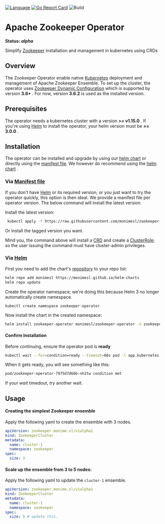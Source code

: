 [![Language](https://img.shields.io/badge/Language-Go-blue)](https://golang.org/)
[![Go Report Card](https://goreportcard.com/badge/github.com/monimesl/zookeeper-operator)](https://goreportcard.com/report/github.com/monimesl/zookeeper-operator)
![Build](https://github.com/monimesl/zookeeper-operator/workflows/Build/badge.svg)

# Apache Zookeeper Operator

**Status: *alpha***

Simplify [Zookeeper](https://zookeeper.apache.org/) installation and management in kubernetes using CRDs

## Overview

The Zookeeper Operator enable native [Kubernetes](https://kubernetes.io/) deployment and management of Apache Zookeeper
Ensemble. To set up the cluster, the operator
uses [Zookeeper Dynamic Configuration](https://zookeeper.apache.org/doc/current/zookeeperReconfig.html) which is
supported by version __3.6+__ . For now, version __3.6.2__ is used as the installed version.

## Prerequisites

The operator needs a kubernetes cluster with a version __>= v1.15.0__ . If you're using [Helm](https://helm.sh/) to
install the operator, your helm version must be __>= 3.0.0__ .

## Installation

The operator can be installed and upgrade by using
our [helm chart](https://github.com/monimesl/zookeeper-operator/tree/main/deployments/charts)
or directly using
the [manifest file](https://github.com/monimesl/zookeeper-operator/blob/main/deployments/operator-manifest.yaml). We
however do recommend using
the [helm chart](https://github.com/monimesl/zookeeper-operator/tree/main/deployments/charts)
.

### Via [Manifest file](https://github.com/monimesl/zookeeper-operator/blob/main/deployments/operator-manifest.yaml)

If you don't have [Helm](https://helm.sh/) or its required version, or you just want to try the operator quickly, this
option is then ideal. We provide a manifest file per operator version. The below command will install the latest version.

Install the latest version:

```bash
 kubectl apply -f https://raw.githubusercontent.com/monimesl/zookeeper-operator/main/deployments/operator-manifest.yaml
```
Or install the tagged version you want.

Mind you, the command above will install
a [CRD](https://kubernetes.io/docs/concepts/extend-kubernetes/api-extension/custom-resources/)
and create a [ClusterRole](https://kubernetes.io/docs/concepts/extend-kubernetes/api-extension/custom-resources/); so
the user issuing the command must have cluster-admin privileges.

### Via [Helm](https://helm.sh/)

First you need to add the chart's [repository](https://monimesl.github.io/helm-charts/) to your repo list:

```bash
helm repo add monimesl https://monimesl.github.io/helm-charts
helm repo update
```

Create the operator namespace; we're doing this because Helm 3 no longer automatically create namespace.

```bash
kubectl create namespace zookeeper-operator
```

Now install the chart in the created namespace:

```bash
helm install zookeeper-operator monimesl/zookeeper-operator -n zookeeper-operator
```

#### Confirm Installation

Before continuing, ensure the operator pod is __ready__

```bash
kubectl wait --for=condition=ready --timeout=60s pod -l app.kubernetes.io/name=zookeeper-operator -n zookeeper-operator
```

When it gets ready, you will see something like this:

```bash
pod/zookeeper-operator-7975d7d66b-nh2tw condition met
```

If your _wait_ timedout, try another wait.

## Usage

#### Creating the simplest Zookeeper ensemble

Apply the following yaml to create the ensemble with 3 nodes.

```yaml
apiVersion: zookeeper.monime.sl/v1alpha1
kind: ZookeeperCluster
metadata:
  name: cluster-1
  namespace: zookeeper
spec:
  size: 3
```

#### Scale up the ensemble from 3 to 5 nodes:

Apply the following yaml to update the `cluster-1` ensemble.

```yaml
apiVersion: zookeeper.monime.sl/v1alpha1
kind: ZookeeperCluster
metadata:
  name: cluster-1
  namespace: zookeeper
spec:
  size: 5 # update this.
```
